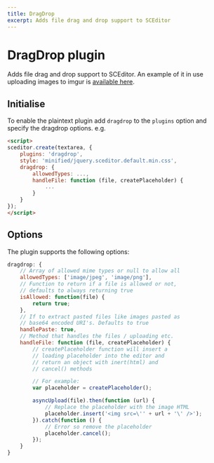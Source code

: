 ```yaml
---
title: DragDrop
excerpt: Adds file drag and drop support to SCEditor
---
```

# DragDrop plugin <a id="dragdrop"></a>

Adds file drag and drop support to SCEditor.
An example of it in use uploading images to imgur is [available here](/posts/drag-drop-upload-demo/).

## Initialise <a id="initialise"></a>

To enable the plaintext plugin add `dragdrop` to the `plugins` option and
specify the dragdrop options. e.g.

```html
<script>
sceditor.create(textarea, {
	plugins: 'dragdrop',
    style: 'minified/jquery.sceditor.default.min.css',
    dragdrop: {
        allowedTypes: ...,
        handleFile: function (file, createPlaceholder) {
            ...
        }
    }
});
</script>
```

## Options

The plugin supports the following options:

```js
dragdrop: {
    // Array of allowed mime types or null to allow all
    allowedTypes: ['image/jpeg', 'image/png'],
    // Function to return if a file is allowed or not,
    // defaults to always returning true
    isAllowed: function(file) {
        return true;
    },
    // If to extract pasted files like images pasted as
    // base64 encoded URI's. Defaults to true
    handlePaste: true,
    // Method that handles the files / uploading etc.
    handleFile: function (file, createPlaceholder) {
        // createPlaceholder function will insert a
        // loading placeholder into the editor and
        // return an object with inert(html) and
        // cancel() methods

        // For example:
        var placeholder = createPlaceholder();

        asyncUpload(file).then(function (url) {
            // Replace the placeholder with the image HTML
            placeholder.insert('<img src=\'' + url + '\' />');
        }).catch(function () {
            // Error so remove the placeholder
            placeholder.cancel();
        });
    }
}
```